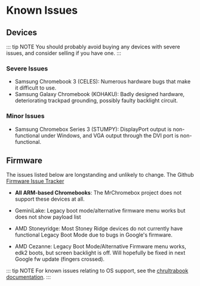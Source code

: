 # Known Issues

## Devices

::: tip NOTE
You should probably avoid buying any devices with severe issues, and consider selling if you have one.
:::

### Severe Issues

* Samsung Chromebook 3 (CELES): Numerous hardware bugs that make it difficult to use.
* Samsung Galaxy Chromebook (KOHAKU): Badly designed hardware, deteriorating trackpad grounding, possibly faulty backlight circuit.

### Minor Issues

* Samsung Chromebox Series 3 (STUMPY): DisplayPort output is non-functional under Windows, and VGA output through the DVI port is non-functional.

## Firmware

The issues listed below are longstanding and unlikely to change. The Github [Firmware Issue Tracker](https://github.com/MrChromebox/firmware/issues/)


* **All ARM-based  Chromebooks**: The MrChromebox project does not support these devices at all.

* GeminiLake: Legacy boot mode/alternative firmware menu works but does not show payload list

* AMD Stoneyridge: Most Stoney Ridge devices do not currently have functional Legacy Boot Mode due to bugs in Google's firmware.

* AMD Cezanne: Legacy Boot Mode/Alternative Firmware menu works, edk2 boots, but screen backlight is off. Will hopefully be fixed in next Google fw update (fingers crossed).

::: tip NOTE
For known issues relating to OS support, see the [chrultrabook documentation](https://docs.chrultrabook.com/docs/installing/known-issues.md).
:::
